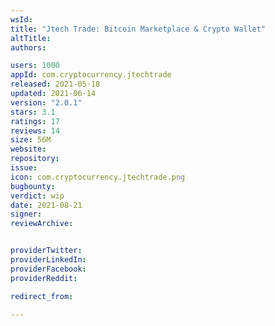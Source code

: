 ```yaml
---
wsId: 
title: "Jtech Trade: Bitcoin Marketplace & Crypto Wallet"
altTitle: 
authors:

users: 1000
appId: com.cryptocurrency.jtechtrade
released: 2021-05-18
updated: 2021-06-14
version: "2.0.1"
stars: 3.1
ratings: 17
reviews: 14
size: 56M
website: 
repository: 
issue: 
icon: com.cryptocurrency.jtechtrade.png
bugbounty: 
verdict: wip
date: 2021-08-21
signer: 
reviewArchive:


providerTwitter: 
providerLinkedIn: 
providerFacebook: 
providerReddit: 

redirect_from:

---
```



